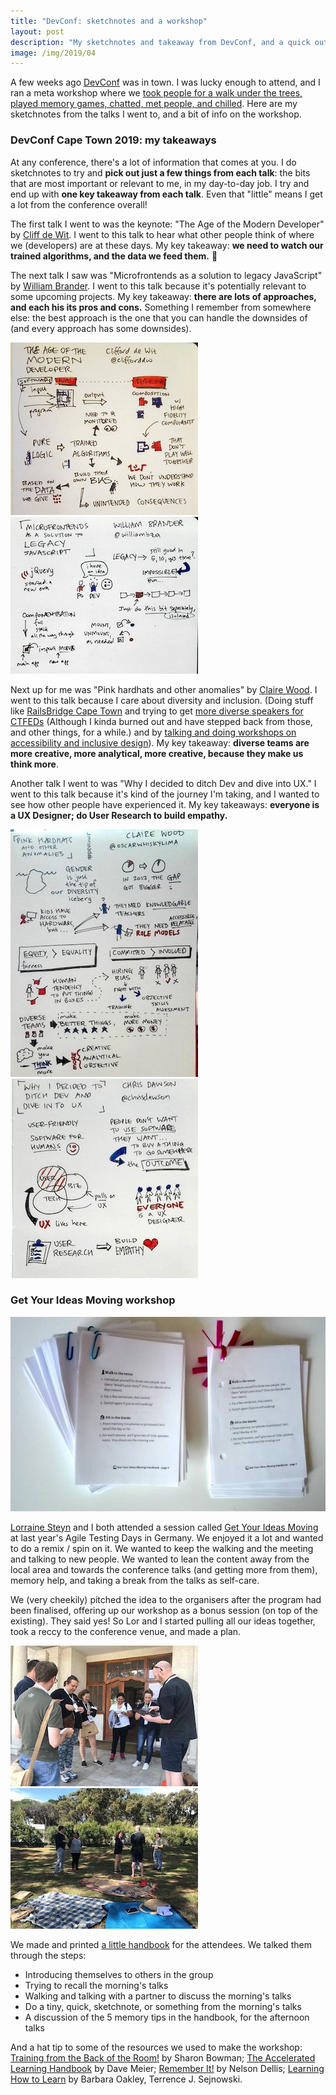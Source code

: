 ```yaml
---
title: "DevConf: sketchnotes and a workshop"
layout: post
description: "My sketchnotes and takeaway from DevConf, and a quick outline of a workshop I ran with a friend."
image: /img/2019/04
---
```


A few weeks ago [DevConf](https://www.devconf.co.za/) was in town. I was lucky enough to attend, and I ran a meta workshop where we [took people for a walk under the trees, played memory games, chatted, met people, and chilled](https://twitter.com/lor_krs/status/1114765844083556352). Here are my sketchnotes from the talks I went to, and a bit of info on the workshop.

### DevConf Cape Town 2019: my takeaways

At any conference, there's a lot of information that comes at you. I do sketchnotes to try and **pick out just a few things from each talk**: the bits that are most important or relevant to me, in my day-to-day job. I try and end up with **one key takeaway from each talk**. Even that "little" means I get a lot from the conference overall!

The first talk I went to was the keynote: "The Age of the Modern Developer" by [Cliff de Wit](https://twitter.com/clifforddw). I went to this talk to hear what other people think of where we (developers) are at these days. My key takeaway: **we need to watch our trained algorithms, and the data we feed them.** 🤔

The next talk I saw was "Microfrontends as a solution to legacy JavaScript" by [William Brander](https://twitter.com/williambZA). I went to this talk because it's potentially relevant to some upcoming projects. My key takeaway: **there are lots of approaches, and each his its pros and cons.** Something I remember from somewhere else: the best approach is the one that you can handle the downsides of (and every approach has some downsides).

[![My sketchnotes for The Age of the Modern Developer](/img/2019/04/thumbs/the-age-of-the-modern-developer.jpg)](/img/2019/04/the-age-of-the-modern-developer.jpg) [![My sketchnotes for Microfrontends as a solution to legacy JavaScript](/img/2019/04/thumbs/microfrontends-as-a-solution-to-legacy-javascript.jpg)](/img/2019/04/microfrontends-as-a-solution-to-legacy-javascript.jpg)

Next up for me was "Pink hardhats and other anomalies" by [Claire Wood](https://twitter.com/oscarwhiskylima). I went to this talk because I care about diversity and inclusion. (Doing stuff like [RailsBridge Cape Town](https://railsbridgecapetown.org/) and trying to get [more diverse speakers for CTFEDs](https://ctfeds.org/call-for-speakers/) (Although I kinda burned out and have stepped back from those, and other things, for a while.) and by [talking and doing workshops on accessibility and inclusive design](/community/#workshops-and-speaking)). My key takeaway: **diverse teams are more creative, more analytical, more creative, because they make us think more**. 

Another talk I went to was "Why I decided to ditch Dev and dive into UX." I went to this talk because it's kind of the journey I'm taking, and I wanted to see how other people have experienced it. My key takeaways: **everyone is a UX Designer; do User Research to build empathy.**

[![My sketchnotes for Pink hardhats and other anomalies](/img/2019/04/thumbs/pink-hard-hats-and-other-anomalies.jpg)](/img/2019/04/pink-hard-hats-and-other-anomalies.jpg) [![My sketchnotes for Why I decided to ditch Dev and dive into UX](/img/2019/04/thumbs/why-i-decided-to-ditch-dev-and-dive-into-ux.jpg)](/img/2019/04/why-i-decided-to-ditch-dev-and-dive-into-ux.jpg)

### Get Your Ideas Moving workshop

[![Cute little printed copies of the Get Your Ideas Moving handbook that we used](/img/2019/04/thumbs/GYIM-handbook.jpg)](/img/2019/04/GYIM-handbook.jpg)

[Lorraine Steyn](https://twitter.com/lor_krs) and I both attended a session called [Get Your Ideas Moving](https://agiletestingdays.com/2018/session/get-your-ideas-moving-wednesday/) at last year's Agile Testing Days in Germany. We enjoyed it a lot and wanted to do a remix / spin on it. We wanted to keep the walking and the meeting and talking to new people. We wanted to lean the content away from the local area and towards the conference talks (and getting more from them), memory help, and taking a break from the talks as self-care.

We (very cheekily) pitched the idea to the organisers after the program had been finalised, offering up our workshop as a bonus session (on top of the existing). They said yes! So Lor and I started pulling all our ideas together, took a reccy to the conference venue, and made a plan.

[![People gathering outside the entrance, about to start GYIM](/img/2019/04/thumbs/gyim-start.jpg)](/img/2019/04/gyim-start.jpg) [![People, moving, for Get Your Ideas Moving!](/img/2019/04/thumbs/gyim-middle.jpg)](/img/2019/04/gyim-middle.jpg)

We made and printed [a little handbook](https://docs.google.com/document/d/1vIgi0bzENoffStpPTjN8W9ym-zfG7J8lyZ6H3Wc7ciY/edit?usp=sharing) for the attendees. We talked them through the steps:

- Introducing themselves to others in the group
- Trying to recall the morning's talks
- Walking and talking with a partner to discuss the morning's talks
- Do a tiny, quick, sketchnote, or something from the morning's talks
- A discussion of the 5 memory tips in the handbook, for the afternoon talks

And a hat tip to some of the resources we used to make the workshop: [Training from the Back of the Room!](https://www.goodreads.com/book/show/8141935-training-from-the-back-of-the-room) by Sharon Bowman; [The Accelerated Learning Handbook](https://www.goodreads.com/book/show/389185.The_Accelerated_Learning_Handbook) by Dave Meier; [Remember It!](https://www.goodreads.com/book/show/38657042-remember-it) by Nelson Dellis; [Learning How to Learn](https://www.goodreads.com/book/show/36647421-learning-how-to-learn) by Barbara Oakley, Terrence J. Sejnowski.


